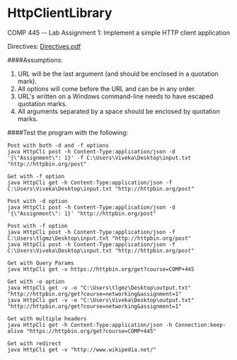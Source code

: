 # HttpClientLibrary
COMP 445 -- Lab Assignment 1: Implement a simple HTTP client application

Directives: [Directives.pdf](https://github.com/viveanban/HTTPClient/blob/master/Directives.pdf)

####Assumptions:
1. URL will be the last argument (and should be enclosed in a quotation mark).
2. All options will come before the URL and can be in any order.
3. URL's written on a Windows command-line needs to have escaped quotation marks.
4. All arguments separated by a space should be enclosed by quotation marks.


####Test the program with the following:

```
Post with both -d and -f options
java HttpCli post -h Content-Type:application/json -d '{\"Assignment\": 1}' -f C:\Users\Viveka\Desktop\input.txt "http://httpbin.org/post"
```
```
Get with -f option
java HttpCli get -h Content-Type:application/json -f C:\Users\Viveka\Desktop\input.txt "http://httpbin.org/post"
```
```
Post with -d option
java HttpCli post -h Content-Type:application/json -d '{\"Assignment\": 1}' "http://httpbin.org/post"
```

```
Post with -f option
java HttpCli post -h Content-Type:application/json -f C:\Users\tlgmz\Desktop\input.txt "http://httpbin.org/post"
java HttpCli post -h Content-Type:application/json -f C:\Users\Viveka\Desktop\input.txt "http://httpbin.org/post"
```

```
Get with Query Params
java HttpCli get -v https://httpbin.org/get?course=COMP+445
```

```
Get with -o option
java HttpCli get -v -o "C:\Users\tlgmz\Desktop\output.txt" "http://httpbin.org/get?course=networking&assignment=1"
java HttpCli get -v -o "C:\Users\Viveka\Desktop\output.txt" "http://httpbin.org/get?course=networking&assignment=1"
```
```
Get with multiple headers
java HttpCli get -h Content-Type:application/json -h Connection:keep-alive "https://httpbin.org/get?course=COMP+445"
```
```
Get with redirect
java HttpCli get -v "http://www.wikipedia.net/"
```